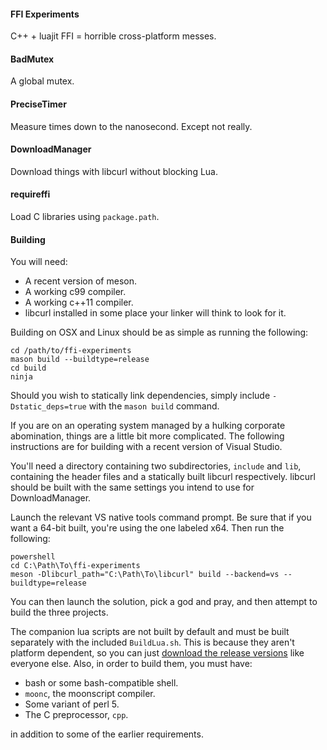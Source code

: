 #### FFI Experiments

C++ + luajit FFI = horrible cross-platform messes.

#### BadMutex

A global mutex.

#### PreciseTimer

Measure times down to the nanosecond. Except not really.

#### DownloadManager

Download things with libcurl without blocking Lua.

#### requireffi

Load C libraries using `package.path`.

#### Building

You will need: 
- A recent version of meson.
- A working c99 compiler.
- A working c++11 compiler.
- libcurl installed in some place your linker will think to look for it.

Building on OSX and Linux should be as simple as running the following:
```
cd /path/to/ffi-experiments
mason build --buildtype=release
cd build
ninja
```

Should you wish to statically link dependencies, simply include
`-Dstatic_deps=true` with the `mason build` command.

If you are on an operating system managed by a hulking corporate
abomination, things are a little bit more complicated. The following
instructions are for building with a recent version of Visual Studio.

You'll need a directory containing two subdirectories, `include` and
`lib`, containing the header files and a statically built libcurl
respectively. libcurl should be built with the same settings you intend
to use for DownloadManager.

Launch the relevant VS native tools command prompt. Be sure that if you
want a 64-bit built, you're using the one labeled x64. Then run the
following:
```
powershell
cd C:\Path\To\ffi-experiments
meson -Dlibcurl_path="C:\Path\To\libcurl" build --backend=vs --buildtype=release
```

You can then launch the solution, pick a god and pray, and then attempt
to build the three projects.

The companion lua scripts are not built by default and must be built
separately with the included `BuildLua.sh`. This is because they aren't
platform dependent, so you can just 
[download the release versions][binary] like everyone else. Also, in 
order to build them, you must have:

- bash or some bash-compatible shell.
- `moonc`, the moonscript compiler.
- Some variant of perl 5.
- The C preprocessor, `cpp`.

in addition to some of the earlier requirements.

[binary]: ../../releases/tag/r3
